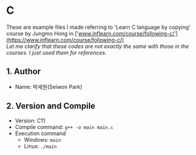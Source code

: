 # C   
These are example files I made referring to 'Learn C language by copying' course by Jungmo Hong in ['www.inflearn.com/course/following-c/'](https://www.inflearn.com/course/following-c/)   
_Let me clarify that these codes are not exactly the same with those in the courses. I just used them for references._   


## 1. Author   
* Name: 박세원(Seiwon Park)   

## 2. Version and Compile   
* Version: C11   
* Compile command: `g++ -o main main.c`   
* Execution command   
    * Windows: `main`   
    * Linux: `./main`   
